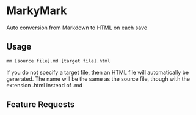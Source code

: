 MarkyMark
===

Auto conversion from Markdown to HTML on each save

Usage
---
`mm [source file].md [target file].html`

If you do not specify a target file, then an HTML file will automatically be generated. The name will be the same as the source file, though with the extension .html instead of .md

Feature Requests
---
